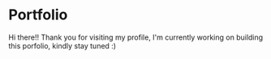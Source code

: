 # Portfolio

Hi there!! Thank you for visiting my profile, I'm currently working on building this porfolio, kindly stay tuned :) 
